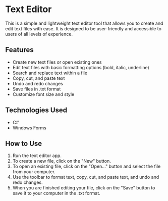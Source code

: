 # Text Editor

This is a simple and lightweight text editor tool that allows you to create and edit text files with ease. It is designed to be user-friendly and accessible to users of all levels of experience.

## Features
- Create new text files or open existing ones
- Edit text files with basic formatting options (bold, italic, underline)
- Search and replace text within a file
- Copy, cut, and paste text
- Undo and redo changes
- Save files in .txt format
- Customize font size and style

## Technologies Used
- C#
- Windows Forms

## How to Use
1. Run the text editor app.
1. To create a new file, click on the "New" button.
1. To open an existing file, click on the "Open..." button and select the file from your computer.
1. Use the toolbar to format text, copy, cut, and paste text, and undo and redo changes.
1. When you are finished editing your file, click on the "Save" button to save it to your computer in the .txt format.
